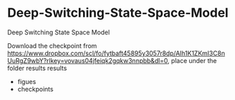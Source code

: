 # Deep-Switching-State-Space-Model
Deep Switching State Space Model


Download the checkpoint from https://www.dropbox.com/scl/fo/fytbaft45895y3057r8dp/AIh1K1ZKmI3C8nUuRgZ9wbY?rlkey=vovaus04jfeiqk2gqkw3nnpbb&dl=0, place under the folder results
results
 - figues
 - checkpoints